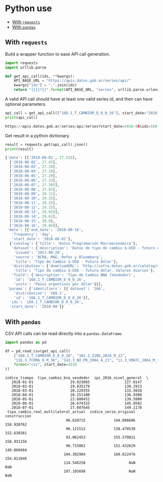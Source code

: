 # Python use

<!-- START doctoc generated TOC please keep comment here to allow auto update -->
<!-- DON'T EDIT THIS SECTION, INSTEAD RE-RUN doctoc TO UPDATE -->
 

- [With `requests`](#with-requests)
- [With `pandas`](#with-pandas)

<!-- END doctoc generated TOC please keep comment here to allow auto update -->

## With `requests`

Build a wrapper function to ease API call generation.

```python
import requests
import urllib.parse

def get_api_call(ids, **kwargs):
    API_BASE_URL = "https://apis.datos.gob.ar/series/api/"
    kwargs["ids"] = ",".join(ids)
    return "{}{}?{}".format(API_BASE_URL, "series", urllib.parse.urlencode(kwargs))
```

A valid API call should have at least one valid series id, and then can have optional parameters.

```python
api_call = get_api_call(["168.1_T_CAMBIOR_D_0_0_26"], start_date="2018-08")
print(api_call)

https://apis.datos.gob.ar/series/api/series?start_date=2018-08&ids=168.1_T_CAMBIOR_D_0_0_26
```

Get result in a python dictionary.

```python
result = requests.get(api_call).json()
print(result)

{'data': [['2018-08-01', 27.525],
  ['2018-08-02', 27.45],
  ['2018-08-03', 27.29],
  ['2018-08-04', 27.29],
  ['2018-08-05', 27.29],
  ['2018-08-06', 27.33],
  ['2018-08-07', 27.395],
  ['2018-08-08', 27.65],
  ['2018-08-09', 28.11],
  ['2018-08-10', 29.25],
  ['2018-08-11', 29.25],
  ['2018-08-12', 29.25],
  ['2018-08-13', 29.925],
  ['2018-08-14', 29.61],
  ['2018-08-15', 30.0],
  ['2018-08-16', 29.84]],
 'meta': [{'end_date': '2018-08-16',
   'frequency': 'day',
   'start_date': '2018-08-01'},
  {'catalog': {'title': 'Datos Programación Macroeconómica'},
   'dataset': {'description': 'Datos de tipo de cambio $-USD - futuro dólar . Con respecto al dólar de Estados Unidos. Frecuencia diaria.',
    'issued': '2017-09-28',
    'source': 'BCRA, MAE, Rofex y Bloomberg',
    'title': 'Tipo de Cambio $-USD - Futuro Dólar'},
   'distribution': {'downloadURL': 'http://infra.datos.gob.ar/catalog/sspm/dataset/168/distribution/168.1/download/datos-tipo-cambio-usd-futuro-dolar-frecuencia-diaria.csv',
    'title': 'Tipo de cambio $-USD - futuro dólar. Valores diarios'},
   'field': {'description': 'Tipo de Cambio BNA (Vendedor)',
    'id': '168.1_T_CAMBIOR_D_0_0_26',
    'units': 'Pesos argentinos por dólar'}}],
 'params': {'identifiers': [{'dataset': '168',
    'distribution': '168.1',
    'id': '168.1_T_CAMBIOR_D_0_0_26'}],
  'ids': '168.1_T_CAMBIOR_D_0_0_26',
  'start_date': '2018-08'}}
```

## With `pandas`

CSV API calls can be read directly into a `pandas.DataFrame`.

```python
import pandas as pd

df = pd.read_csv(get_api_call(
    ["168.1_T_CAMBIOR_D_0_0_26", "101.1_I2NG_2016_M_22", 
    "116.3_TCRMA_0_M_36", "143.3_NO_PR_2004_A_21", "11.3_VMATC_2004_M_12"],
    format="csv", start_date=2018
))
```

```
indice_tiempo  tipo_cambio_bna_vendedor  ipc_2016_nivel_general  \
   2018-01-01                 19.023065                127.0147
   2018-02-01                 19.835179                130.2913
   2018-03-01                 20.229355                133.5028
   2018-04-01                 20.251100                136.9380
   2018-05-01                 23.600452                139.5800
   2018-06-01                 26.674333                145.0582
   2018-07-01                 27.607645                149.1178
 tipo_cambio_real_multilateral_actual  indice_serie_original  construccion
                            96.628715             144.086686    158.920762
                            96.121512             138.470530    152.630381
                            93.062453             155.570021    158.931156
                            90.715862             152.432629    149.860484
                           104.302984             160.622476    154.011846
                           114.546258                    NaN           NaN
                           107.105698                    NaN           NaN
```



<!-- ## Con `plotly` -->
